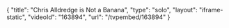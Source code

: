 {
    "title": "Chris Alldredge is Not a Banana",
    "type": "solo",
    "layout": "iframe-static",
    "videoId": "163894",
    "url": "\/tvpembed\/163894"
}